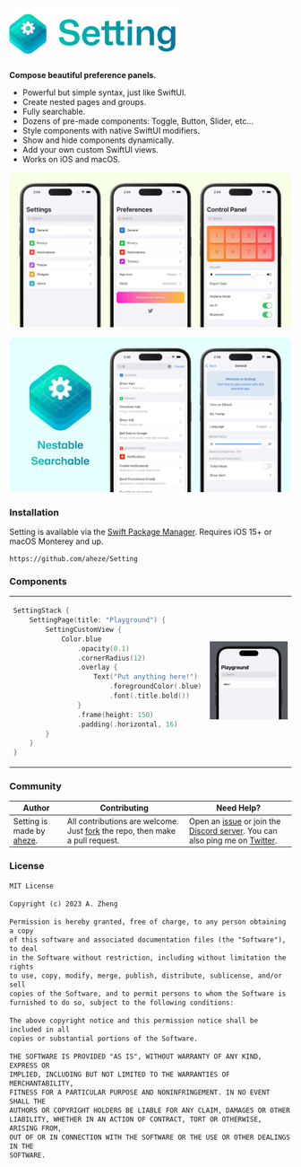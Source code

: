 <img src="Assets/Top.png" width="300" alt="Header image">

**Compose beautiful preference panels.**

- Powerful but simple syntax, just like SwiftUI.
- Create nested pages and groups.
- Fully searchable.
- Dozens of pre-made components: Toggle, Button, Slider, etc...
- Style components with native SwiftUI modifiers.
- Show and hide components dynamically.
- Add your own custom SwiftUI views.
- Works on iOS and macOS.

![Screenshots of views created with Setting](Assets/Setting.png)

![Screenshots of a nested page and search results](Assets/Search.png)

### Installation

Setting is available via the [Swift Package Manager](https://developer.apple.com/documentation/swift_packages/adding_package_dependencies_to_your_app). Requires iOS 15+ or macOS Monterey and up.

```
https://github.com/aheze/Setting
```

### Components

<table>
<tr>
<td>



```swift
SettingStack {
    SettingPage(title: "Playground") {
        SettingCustomView {
            Color.blue
                .opacity(0.1)
                .cornerRadius(12)
                .overlay {
                    Text("Put anything here!")
                        .foregroundColor(.blue)
                        .font(.title.bold())
                }
                .frame(height: 150)
                .padding(.horizontal, 16)
        }
    }
}
```
</td>
<td>

![](Assets/1.png)

</td>
</tr>
</table>

### Community

Author | Contributing | Need Help?
--- | --- | ---
Setting is made by [aheze](https://github.com/aheze). | All contributions are welcome. Just [fork](https://github.com/aheze/Setting/fork) the repo, then make a pull request. | Open an [issue](https://github.com/aheze/Setting/issues) or join the [Discord server](https://discord.com/invite/Pmq8fYcus2). You can also ping me on [Twitter](https://twitter.com/aheze0).

### License

```
MIT License

Copyright (c) 2023 A. Zheng

Permission is hereby granted, free of charge, to any person obtaining a copy
of this software and associated documentation files (the "Software"), to deal
in the Software without restriction, including without limitation the rights
to use, copy, modify, merge, publish, distribute, sublicense, and/or sell
copies of the Software, and to permit persons to whom the Software is
furnished to do so, subject to the following conditions:

The above copyright notice and this permission notice shall be included in all
copies or substantial portions of the Software.

THE SOFTWARE IS PROVIDED "AS IS", WITHOUT WARRANTY OF ANY KIND, EXPRESS OR
IMPLIED, INCLUDING BUT NOT LIMITED TO THE WARRANTIES OF MERCHANTABILITY,
FITNESS FOR A PARTICULAR PURPOSE AND NONINFRINGEMENT. IN NO EVENT SHALL THE
AUTHORS OR COPYRIGHT HOLDERS BE LIABLE FOR ANY CLAIM, DAMAGES OR OTHER
LIABILITY, WHETHER IN AN ACTION OF CONTRACT, TORT OR OTHERWISE, ARISING FROM,
OUT OF OR IN CONNECTION WITH THE SOFTWARE OR THE USE OR OTHER DEALINGS IN THE
SOFTWARE.
```